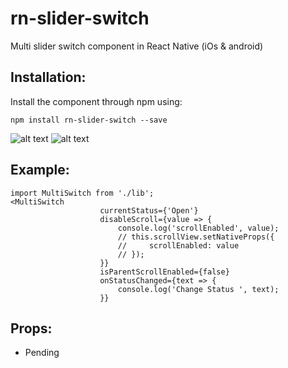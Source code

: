 # rn-slider-switch
Multi slider switch component in React Native (iOs & android)



## Installation:

Install the component through npm using:

```
npm install rn-slider-switch --save
```

![alt text](https://raw.githubusercontent.com/victorkvarghese/rn-slider-switch/master/one.png)
![alt text](https://raw.githubusercontent.com/victorkvarghese/rn-slider-switch/master/last.png)

## Example:
```
import MultiSwitch from './lib';
<MultiSwitch
                    currentStatus={'Open'}
                    disableScroll={value => {
                        console.log('scrollEnabled', value);
                        // this.scrollView.setNativeProps({
                        //     scrollEnabled: value
                        // });
                    }}
                    isParentScrollEnabled={false}
                    onStatusChanged={text => {
                        console.log('Change Status ', text);
                    }}
```

## Props:
* Pending
